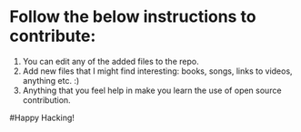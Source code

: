 # Follow the below instructions to contribute:
1. You can edit any of the added files to the repo.
2. Add new files that I might find interesting: books, songs, links to videos, anything etc. :)
3. Anything that you feel help in make you learn the use of open source contribution.

#Happy Hacking!

